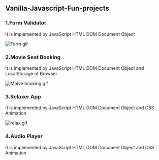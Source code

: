 ## Vanilla-Javascript-Fun-projects

### 1.Form Validator
 
 It is implemented by JavaScript HTML DOM Document Object 

![Form gif](https://user-images.githubusercontent.com/52570524/91662807-5f53a280-eb02-11ea-870c-fdfbf98a3770.gif)


### 2.Movie Seat Booking
 
 It is implemented by JavaScript HTML DOM Document Object and LocalStorage of Browser 
 
 ![Moive booking gif](https://user-images.githubusercontent.com/52570524/91654356-96f02980-eac5-11ea-9529-10d9c230f311.gif)

 
 ### 3.Relaxer App
 
 It is implemented by JavaScript HTML DOM Document Object and CSS Animation
 
![relax gif](https://user-images.githubusercontent.com/52570524/91710743-629e6b00-eba2-11ea-9f96-04f9b01b5d39.gif)

 ### 4.Audio Player
 
 It is implemented by JavaScript HTML DOM Document Object and CSS Animation
